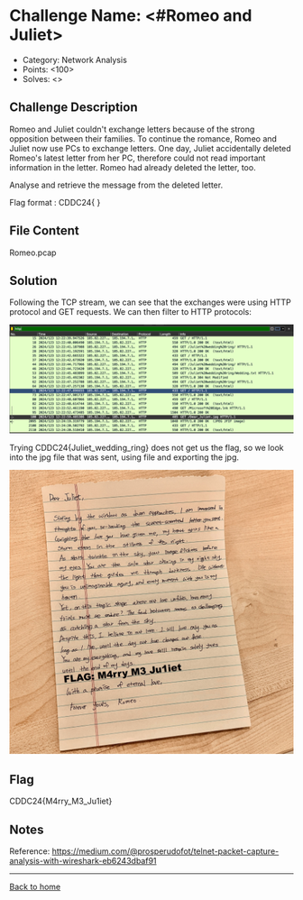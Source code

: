 # Challenge Name: <#Romeo and Juliet>

- Category: Network Analysis
- Points: <100>
- Solves: <>

## Challenge Description

Romeo and Juliet couldn't exchange letters because of the strong opposition between their families.
To continue the romance, Romeo and Juliet now use PCs to exchange letters.
One day, Juliet accidentally deleted Romeo's latest letter from her PC, therefore could not read important information in the letter.
Romeo had already deleted the letter, too.

Analyse and retrieve the message from the deleted letter.

Flag format : CDDC24{   }

## File Content

Romeo.pcap

## Solution

Following the TCP stream, we can see that the exchanges were using HTTP protocol and GET requests. We can then filter to HTTP protocols:

![Screenshot of the challenge](/Images/CDDC2024_Qualifiers/Qualifier_NetworkAnalysis_Romeo.png)

Trying CDDC24{Juliet_wedding_ring} does not get us the flag, so we look into the jpg file that was sent, using file and exporting the jpg.

![Screenshot of the challenge](/Images/CDDC2024_Qualifiers/Qualifier_NetworkAnalysis_Romeo2.jpg)

## Flag

CDDC24{M4rry_M3_Ju1iet}

## Notes

Reference: https://medium.com/@prosperudofot/telnet-packet-capture-analysis-with-wireshark-eb6243dbaf91 

---

[Back to home](https://github.com/kailermai/CTF-Writeups/tree/main/CDDC2024)
